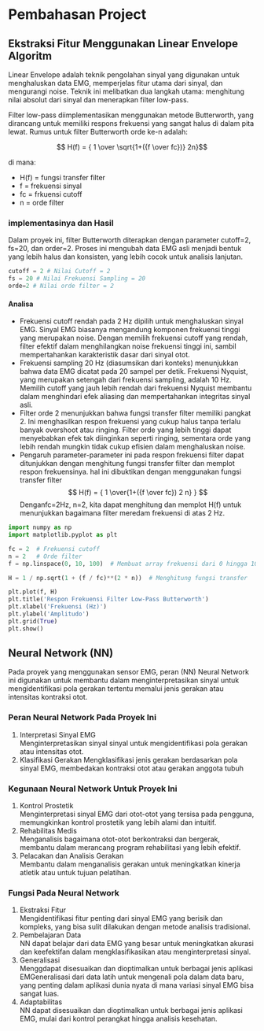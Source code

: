 # Pembahasan Project

## Ekstraksi Fitur Menggunakan Linear Envelope Algoritm
Linear Envelope adalah teknik pengolahan sinyal yang digunakan untuk menghaluskan data EMG, memperjelas fitur utama dari sinyal, dan mengurangi noise. Teknik ini melibatkan dua langkah utama: menghitung nilai absolut dari sinyal dan menerapkan filter low-pass.

Filter low-pass diimplementasikan menggunakan metode Butterworth, yang dirancang untuk memiliki respons frekuensi yang sangat halus di dalam pita lewat. Rumus untuk filter Butterworth orde ke-n adalah:

$$ H(f) = { 1 \over \sqrt{1+({f \over fc})} 2n}$$

di mana: <br>
- H(f) = fungsi transfer filter
- f = frekuensi sinyal
- fc = frkuensi cutoff
- n = orde filter

### implementasinya dan Hasil
Dalam proyek ini, filter Butterworth diterapkan dengan parameter cutoff=2, fs=20, dan order=2. Proses ini mengubah data EMG asli menjadi bentuk yang lebih halus dan konsisten, yang lebih cocok untuk analisis lanjutan.
```python
cutoff = 2 # Nilai Cutoff = 2
fs = 20 # Nilai Frekuensi Sampling = 20
orde=2 # Nilai orde filter = 2
```
#### Analisa
- Frekuensi cutoff rendah pada 2 Hz dipilih untuk menghaluskan sinyal EMG. Sinyal EMG biasanya mengandung komponen frekuensi tinggi yang merupakan noise. Dengan memilih frekuensi cutoff yang rendah, filter efektif dalam menghilangkan noise frekuensi tinggi ini, sambil mempertahankan karakteristik dasar dari sinyal otot.
- Frekuensi sampling 20 Hz (diasumsikan dari konteks) menunjukkan bahwa data EMG dicatat pada 20 sampel per detik. Frekuensi Nyquist, yang merupakan setengah dari frekuensi sampling, adalah 10 Hz. Memilih cutoff yang jauh lebih rendah dari frekuensi Nyquist membantu dalam menghindari efek aliasing dan mempertahankan integritas sinyal asli.
- Filter orde 2 menunjukkan bahwa fungsi transfer filter memiliki pangkat 2. Ini menghasilkan respon frekuensi yang cukup halus tanpa terlalu banyak overshoot atau ringing. Filter orde yang lebih tinggi dapat menyebabkan efek tak diinginkan seperti ringing, sementara orde yang lebih rendah mungkin tidak cukup efisien dalam menghaluskan noise.
- Pengaruh parameter-parameter ini pada respon frekuensi filter dapat ditunjukkan dengan menghitung fungsi transfer filter dan memplot respon frekuensinya. hal ini dibuktikan dengan menggunakan fungsi transfer filter
$$ H(f) = { 1 \over{1+({f \over fc})  2 n} } $$
Denganfc=2Hz, n=2, kita dapat menghitung dan memplot H(f) untuk menunjukkan bagaimana filter meredam frekuensi di atas 2 Hz.

```python
import numpy as np
import matplotlib.pyplot as plt

fc = 2  # Frekuensi cutoff
n = 2   # Orde filter
f = np.linspace(0, 10, 100)  # Membuat array frekuensi dari 0 hingga 10 Hz

H = 1 / np.sqrt(1 + (f / fc)**(2 * n))  # Menghitung fungsi transfer

plt.plot(f, H)
plt.title('Respon Frekuensi Filter Low-Pass Butterworth')
plt.xlabel('Frekuensi (Hz)')
plt.ylabel('Amplitudo')
plt.grid(True)
plt.show()

```


## Neural Network (NN)

Pada proyek yang menggunakan sensor EMG, peran (NN) Neural Network ini digunakan untuk membantu dalam menginterpretasikan sinyal untuk mengidentifikasi pola gerakan tertentu memalui jenis gerakan atau intensitas kontraksi otot.

### Peran Neural Network Pada Proyek Ini
1. Interpretasi Sinyal EMG <br>
   Menginterpretasikan sinyal sinyal untuk mengidentifikasi pola gerakan atau intensitas otot.
2. Klasifikasi Gerakan
   Mengklasifikasi jenis gerakan berdasarkan pola sinyal EMG, membedakan kontraksi otot atau gerakan anggota tubuh

### Kegunaan Neural Network Untuk Proyek Ini
1. Kontrol Prostetik <br>
   Menginterpretasi sinyal EMG dari otot-otot yang tersisa pada pengguna, memungkinkan kontrol prostetik yang lebih alami dan intuitif.
2. Rehabilitas Medis <br>
   Menganalisis bagaimana otot-otot berkontraksi dan bergerak, membantu dalam merancang program rehabilitasi yang lebih efektif.
3. Pelacakan dan Analisis Gerakan <br>
   Membantu dalam menganalisis gerakan untuk meningkatkan kinerja atletik atau untuk tujuan pelatihan.

### Fungsi Pada Neural Network
1. Ekstraksi Fitur <br>
   Mengidentifikasi fitur penting dari sinyal EMG yang berisik dan kompleks, yang bisa sulit dilakukan dengan metode analisis tradisional.
2. Pembelajaran Data <br>
   NN dapat belajar dari data EMG yang besar untuk meningkatkan akurasi dan keefektifan dalam mengklasifikasikan atau menginterpretasi sinyal.
3. Generalisasi <br>
   Menggdapat disesuaikan dan dioptimalkan untuk berbagai jenis aplikasi EMGeneralisasi dari data latih untuk mengenali pola dalam data baru, yang penting dalam aplikasi dunia nyata di mana variasi sinyal EMG bisa sangat luas.
4. Adaptabilitas <br>
   NN dapat disesuaikan dan dioptimalkan untuk berbagai jenis aplikasi EMG, mulai dari kontrol perangkat hingga analisis kesehatan.

